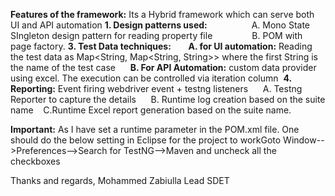 **Features of the framework:** Its a Hybrid framework which can serve both UI and API automation
**1. Design patterns used:**                 
    A. Mono State SIngleton design pattern for reading property file               
    B. POM with page factory.
**3. Test Data techniques:**      
    **A. for UI automation:** Reading the test data as Map<String, Map<String, String>> where the first String is the name of the test case     
    **B. For API Automation:** custom data provider using excel. The execution can be controlled via iteration column 
**4. Reporting:** Event firing webdriver event + testng listeners     
    A. Testng Reporter to capture the details     
    B. Runtime log creation based on the suite name    
    C.Runtime Excel report generation based on the suite name. 

**Important:** As I have set a runtime parameter in the POM.xml file. One should do the below setting in Eclipse for the project to workGoto Window-->Preferences-->Search for TestNG-->Maven and uncheck all the checkboxes
 

Thanks and regards,
Mohammed Zabiulla
Lead SDET
